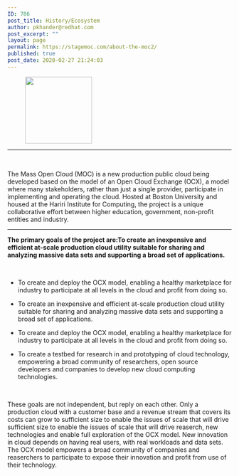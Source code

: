 ```yaml
---
ID: 786
post_title: History/Ecosystem
author: pkhander@redhat.com
post_excerpt: ""
layout: page
permalink: https://stagemoc.com/about-the-moc2/
published: true
post_date: 2020-02-27 21:24:03
---
```

<!-- wp:image {"align":"left","id":16,"width":150,"height":150,"sizeSlug":"large"} -->
<div class="wp-block-image"><figure class="alignleft size-large is-resized"><img src="http://stagemoc.com/wp-content/uploads/2020/02/moc.png" alt="" class="wp-image-16" width="150" height="150"/></figure></div>
<!-- /wp:image -->

<!-- wp:group -->
<div class="wp-block-group"><div class="wp-block-group__inner-container"><!-- wp:separator -->
<hr class="wp-block-separator"/>
<!-- /wp:separator -->

<!-- wp:html -->
<br>
<!-- /wp:html -->

<!-- wp:paragraph {"align":"center","fontSize":"medium"} -->
<p class="has-text-align-center has-medium-font-size">The Mass Open Cloud (MOC) is a new production public cloud being developed based on the model of an Open Cloud Exchange (OCX),  a model where many stakeholders, rather than just a single provider,  participate in implementing and operating the cloud.  Hosted at Boston  University and housed at the Hariri Institute for Computing, the project  is a unique collaborative effort between higher education, government,  non-profit entities and industry.</p>
<!-- /wp:paragraph -->

<!-- wp:separator -->
<hr class="wp-block-separator"/>
<!-- /wp:separator -->

<!-- wp:paragraph {"className":"has-medium-font-size"} -->
<p class="has-medium-font-size"><strong><text-decoration: underline="">The primary goals of the project are:To create an  inexpensive and efficient at-scale production cloud utility suitable  for sharing and analyzing massive data sets and supporting a broad set  of applications. </text-decoration:></strong></p>
<!-- /wp:paragraph -->

<!-- wp:html -->
<br>
<!-- /wp:html -->

<!-- wp:list -->
<ul><li>To create  and deploy the OCX model, enabling a healthy marketplace for industry to  participate at all levels in the cloud and profit from doing so.</li></ul>
<!-- /wp:list -->

<!-- wp:list -->
<ul><li>To create an  inexpensive and efficient at-scale production cloud utility suitable  for sharing and analyzing massive data sets and supporting a broad set  of applications. </li></ul>
<!-- /wp:list -->

<!-- wp:list -->
<ul><li>To create  and deploy the OCX model, enabling a healthy marketplace for industry to  participate at all levels in the cloud and profit from doing so.</li></ul>
<!-- /wp:list -->

<!-- wp:list -->
<ul><li>To create a  testbed for research in and prototyping of cloud technology, empowering a  broad community of researchers, open source developers and companies to  develop new cloud computing technologies.</li></ul>
<!-- /wp:list -->

<!-- wp:html -->
<br>
<!-- /wp:html -->

<!-- wp:paragraph {"fontSize":"medium"} -->
<p class="has-medium-font-size">These goals are not independent, but reply on each other. Only a production cloud with a customer base and a revenue stream that covers its costs can grow to sufficient size to enable the issues of scale that will drive sufficient size to enable the issues of scale that will drive reaserch, new technologies and enable full exploration of the OCX model. New innovation in cloud depends on having real users, with real workloads and data sets. The OCX model empowers a broad community of companies and reaserchers to participate to expose their innovation and profit from use of their technology.</p>
<!-- /wp:paragraph --></div></div>
<!-- /wp:group -->